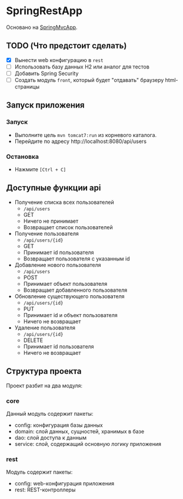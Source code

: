 # SpringRestApp

Основано на [SpringMvcApp](https://github.com/kolya-t/SpringMvcApp).

## TODO (Что предстоит сделать)

- [x] Вынести web конфигурацию в `rest`
- [ ] Использовать базу данных H2 или аналог для тестов
- [ ] Добавить Spring Security
- [ ] Создать модуль `front`, который будет "отдавать" браузеру html-страницы

## Запуск приложения

### Запуск
- Выполните цель `mvn tomcat7:run` из корневого каталога.
- Перейдите по адресу http://localhost:8080/api/users
### Остановка
- Нажмите `[Ctrl + C]`

## Доступные функции api
- Получение списка всех пользователей
    - `/api/users`
    - GET
    - Ничего не принимает
    - Возвращает список пользователей
- Получение пользователя
    - `/api/users/{id}`
    - GET
    - Принимает id пользователя
    - Возвращает пользователя с указанным id
- Добавление нового пользователя
    - `/api/users`
    - POST
    - Принимает объект пользователя
    - Возвращает добавленного пользователя
- Обновление существующего пользователя
    - `/api/users/{id}`
    - PUT
    - Принимает id и объект пользователя
    - Ничего не возвращает
- Удаление пользователя
    - `/api/users/{id}`
    - DELETE
    - Принимает id пользователя
    - Ничего не возвращает

## Структура проекта

Проект разбит на два модуля:

### core
Данный модуль содержит пакеты:
- config: конфигурация базы данных
- domain: слой данных, сущностей, хранимых в базе
- dao: слой доступа к данным
- service: слой, содержащий основную логику приложения

### rest
Модуль содержит пакеты:
- config: web-конфигурация приложения
- rest: REST-контроллеры
